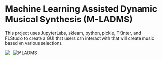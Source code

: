 # Machine Learning Assisted Dynamic Musical Synthesis (M-LADMS)  
  
  This project uses JupyterLabs, sklearn, python, pickle, TKinter, and FLStudio to create a GUI that users can interact with that will create music based on various selections.

![MLADMS](https://github.com/AaronHertner/m-ladms_honours/blob/main/MLADMS.jpg)
<img src="https://github.com/AaronHertner/m-ladms_honours/blob/main/MLADMS.jpg"
     style="float: left; margin-right: 10px;" />
